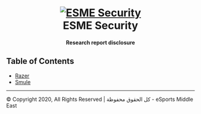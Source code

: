 <h1 align="center">
  <br>
  <a href="https://github.com/ESME-Security"><img src="https://i.imgur.com/wlwLtKo.png" alt="ESME Security"></a>
  <br>
  ESME Security
  <br>
</h1>

<h4 align="center">Research report disclosure</h4>


<h2>Table of Contents</h2>

* [Razer](https://github.com/ESME-Security/researchWriteup/tree/master/Razer)
* [Smule](https://github.com/ESME-Security/researchWriteup/tree/master/Smule)
---


© Copyright 2020, All Rights Reserved | كل الحقوق محفوظة - eSports Middle East
